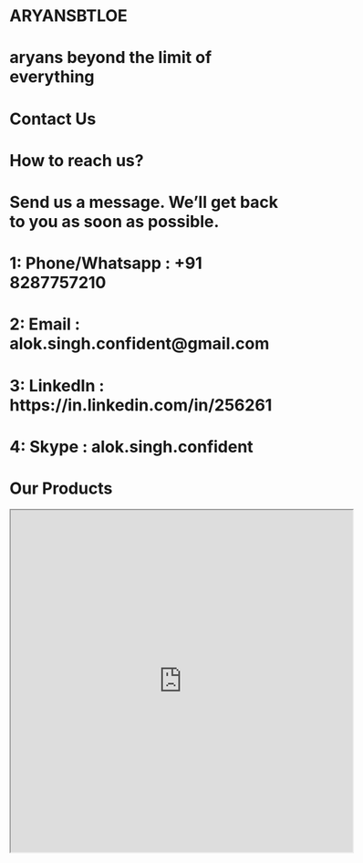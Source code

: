 <!DOCTYPE html>
<html>
<body>
<h1>ARYANSBTLOE</h1>
<h1>aryans beyond the limit of everything</h1>
<h1>Contact Us</h1>
<h1>How to reach us?</h1>
<h1>Send us a message. We’ll get back to you as soon as possible.</h1>
<h1>1: Phone/Whatsapp  : +91 8287757210</h1>
<h1>2: Email           : alok.singh.confident@gmail.com</h1>
<h1>3: LinkedIn        : https://in.linkedin.com/in/256261</h1>
<h1>4: Skype           : alok.singh.confident</h1>
<h1>Our Products</h1>
<iframe src="https://appstores.co/search/Alok%20Singh" width = 600 height = 600></iframe>
</body>
</html>
